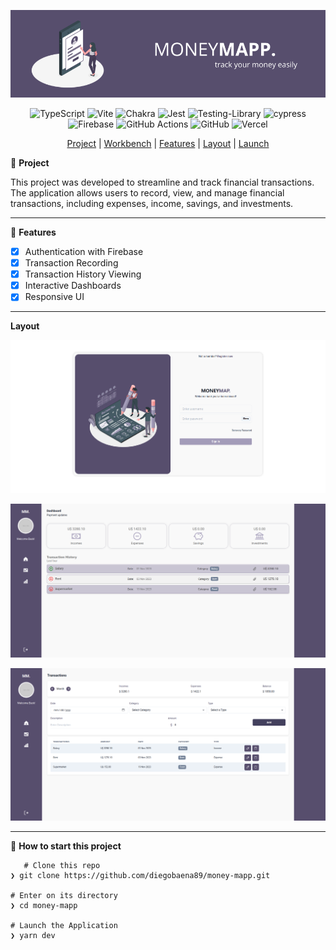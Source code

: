 <div align="center">

![MONEYMAPP Banner](https://github.com/diegobaena89/money-mapp/blob/main/src/assets/MONEYMAPP..png?raw=true)

![TypeScript](https://img.shields.io/badge/typescript-%23007ACC.svg?style=for-the-badge&logo=typescript&logoColor=white) ![Vite](https://img.shields.io/badge/vite-%23646CFF.svg?style=for-the-badge&logo=vite&logoColor=white) ![Chakra](https://img.shields.io/badge/chakra-%234ED1C5.svg?style=for-the-badge&logo=chakraui&logoColor=white) ![Jest](https://img.shields.io/badge/-jest-%23C21325?style=for-the-badge&logo=jest&logoColor=white) ![Testing-Library](https://img.shields.io/badge/-TestingLibrary-%23E33332?style=for-the-badge&logo=testing-library&logoColor=white) ![cypress](https://img.shields.io/badge/-cypress-%23E5E5E5?style=for-the-badge&logo=cypress&logoColor=058a5e) ![Firebase](https://img.shields.io/badge/Firebase-039BE5?style=for-the-badge&logo=Firebase&logoColor=white) ![GitHub Actions](https://img.shields.io/badge/github%20actions-%232671E5.svg?style=for-the-badge&logo=githubactions&logoColor=white) ![GitHub](https://img.shields.io/badge/github-%23121011.svg?style=for-the-badge&logo=github&logoColor=white) ![Vercel](https://img.shields.io/badge/vercel-%23000000.svg?style=for-the-badge&logo=vercel&logoColor=white)

[Project](#project) | [Workbench](#workbench) | [Features](#features) | [Layout](#layout) | [Launch](#launch)

</div>

📝 <a id="project"> **Project** </a>

This project was developed to streamline and track financial transactions. The application allows users to record, view, and manage financial transactions, including expenses, income, savings, and investments.

---

🚀 <a id="features"> **Features** </a>

- [x] Authentication with Firebase
- [x] Transaction Recording
- [x] Transaction History Viewing
- [x] Interactive Dashboards
- [x] Responsive UI

---

<a id="layout"> **Layout** </a>

![Screen1](https://github.com/diegobaena89/money-mapp/blob/main/src/assets/screen1_moneymapp.png?raw=true)

![Screen2](https://github.com/diegobaena89/money-mapp/blob/main/src/assets/screen2_moneymapp.png?raw=true?raw=true)

![Screen3](https://github.com/diegobaena89/money-mapp/blob/main/src/assets/screen3_moneymapp.png?raw=true?raw=true)

---

📂 <a id="launch"> **How to start this project** </a>

       # Clone this repo
    ❯ git clone https://github.com/diegobaena89/money-mapp.git

    # Enter on its directory
    ❯ cd money-mapp

    # Launch the Application
    ❯ yarn dev
